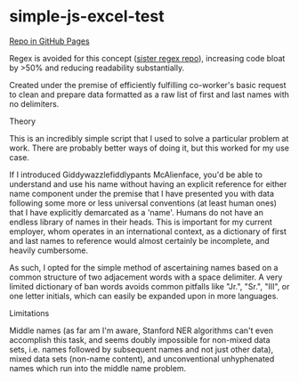 # simple-js-excel-test


<a href="https://maldici.github.io/simple-js-excel-test/" target="_blank" rel="noopener">Repo in GitHub Pages
</a>


Regex is avoided for this concept (<a href="https://github.com/maldici/-simple-js-excel-test-regex" target="_blank" rel="noopener">sister regex repo</a>), increasing code bloat by >50% and reducing readability substantially.


Created under the premise of efficiently fulfilling co-worker's basic request to clean and prepare data formatted as a raw list of first and last names with no delimiters.


Theory


This is an incredibly simple script that I used to solve a particular problem at work. There are probably better ways of doing it, but this worked for my use case.


If I introduced Giddywazzlefiddlypants McAlienface, you'd be able to understand and use his name without having an explicit reference for either name component under the premise that I have presented you with data following some more or less universal conventions (at least human ones) that I have explicitly demarcated as a 'name'. Humans do not have an endless library of names in their heads. This is important for my current employer, whom operates in an international context, as a dictionary of first and last names to reference would almost certainly be incomplete, and heavily cumbersome.


As such, I opted for the simple method of ascertaining names based on a common structure of two adjacement words with a space delimiter. A very limited dictionary of ban words avoids common pitfalls like "Jr.", "Sr.", "III", or one letter initials, which can easily be expanded upon in more languages.


Limitations


Middle names (as far am I'm aware, Stanford NER algorithms can't even accomplish this task, and seems doubly impossible for non-mixed data sets, i.e. names followed by subsequent names and not just other data), mixed data sets (non-name content), and unconventional unhyphenated names which run into the middle name problem.
